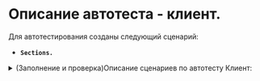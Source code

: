 # Описание автотеста - клиент.

Для автотестирования созданы следующий сценарий:

-   **`Sections.`**

<details><summary>(Заполнение и проверка)Описание сценариев по автотесту Клиент: </summary>

**ExportДоговоры.feature**
**Создание и проверка справочников**
Контрагенты: создание объектов и перезаполнение табличной части «КонтактнаяИнформация».
Номенклатура: создание объектов и перезаполнение табличной части «ЧленствоПакетУслугСоставУслуг».
Помещения: создание объектов.
Сотрудники: создание объектов и перезаполнение табличной части «КонтактнаяИнформация».
УровниПодготовки: создание объектов.
Автомобили: создание объектов.
БланкиДоговоров: создание объектов.
БонусныеСчета: создание объектов.
ВидыБонусныхСчетов: создание объектов.
ВозрастныеГруппы: создание объектов.
ГруппыКлиентов: создание объектов и перезаполнение табличной части «Расписание».
Карты: создание объектов.

**Создание и проверка регистров сведений**
ДокументыФизическихЛиц, КонтрагентыСведенияДляСписка, МедицинскиеСправкиКлиентов, НастройкиПользователей, ОтветственныеЛица, РодственныеСвязи, СведенияОПользователях, СоставГруппКлиентов, СтатистическиеПоказателиКатегорийАВС, СтатусыКонтрагентов, СтатусыОплатыЗаказов: создание записей.

**Создание и проверка документов**
Реализация: создание объектов и перезаполнение табличной части «Запасы».
ЧленствоПакетУслуг: создание объектов и перезаполнение табличной части «ДополнительныеВладельцы».

**Даговоры.feature**
**Загрузка бланков договоров**
Удаление объектов «Справочники.Файлы» без контроля ссылок.
Заполнение данными.

**Заполнение организации и структурной единицы**
Ввод реквизитов организации: КПП, ОКПО, ОГРН, банковский счет и налогообложение.
Настройка ответственных лиц и должностей.
Добавление контактной информации.
Заполнение структурной единицы: контакты, координаты, галерея.

**Заполнение бланка договора Внешний файл**
Выбор бланка договора.
Загрузка файла.
Настройка автора, наименования, выбора документа реализации.

**Заполнение бланка договора HTML шаблон**
Выбор шаблона договора.
Присвоение номера, даты, клиента, членства.
Настройка структурной единицы, авто и печать/подписание.

**Заполнение бланка договора Встроенный редактор**
Аналогично HTML шаблону: выбор шаблона, заполнение реквизитов, реализация, печать и подпись.

**Очистка организации и структурной единицы**
Очистка всех реквизитов организации и структурной единицы, удаление контактной информации, галереи, дополнительных данных.

</details>